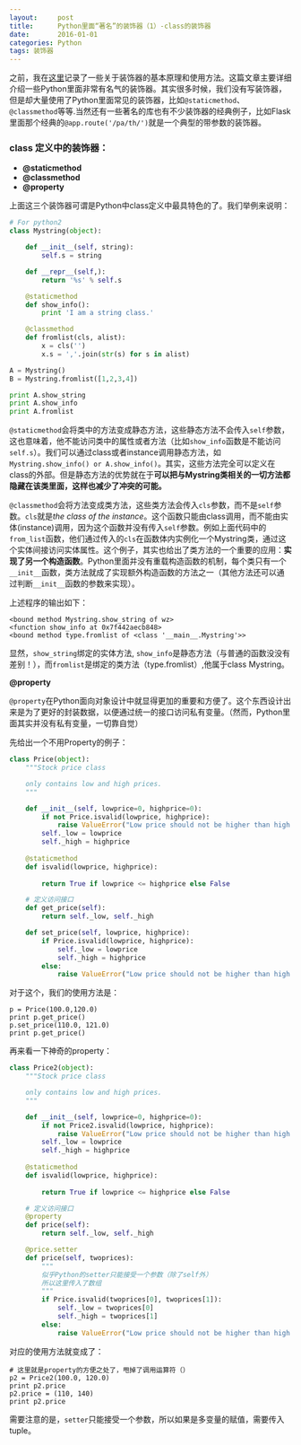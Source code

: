 ```yaml
---
layout:     post
title:      Python里面“著名”的装饰器（1）-class的装饰器
date:       2016-01-01
categories: Python
tags: 装饰器
---
```


之前，我在[这里][1]记录了一些关于装饰器的基本原理和使用方法。这篇文章主要详细介绍一些Python里面非常有名气的装饰器。其实很多时候，我们没有写装饰器，但是却大量使用了Python里面常见的装饰器，比如`@staticmethod`、`@classmethod`等等.当然还有一些著名的库也有不少装饰器的经典例子，比如Flask里面那个经典的`@app.route('/pa/th/')`就是一个典型的带参数的装饰器。

### class 定义中的装饰器：

- **@staticmethod**
- **@classmethod**
- **@property**

上面这三个装饰器可谓是Python中class定义中最具特色的了。我们举例来说明：

``` python
# For python2
class Mystring(object):

    def __init__(self, string):
        self.s = string

    def __repr__(self,):
	    return '%s' % self.s

    @staticmethod
    def show_info():
        print 'I am a string class.'

    @classmethod
    def fromlist(cls, alist):
	    x = cls('')
		x.s = ','.join(str(s) for s in alist)

A = Mystring()
B = Mystring.fromlist([1,2,3,4])

print A.show_string
print A.show_info
print A.fromlist
```

`@staticmethod`会将类中的方法变成静态方法，这些静态方法不会传入`self`参数，这也意味着，他不能访问类中的属性或者方法（比如`show_info`函数是不能访问`self.s`）。我们可以通过class或者instance调用静态方法，如`Mystring.show_info() or A.show_info()`。其实，这些方法完全可以定义在class的外部。但是静态方法的优势就在于**可以把与Mystring类相关的一切方法都隐藏在该类里面，这样也减少了冲突的可能。**

`@classmethod`会将方法变成类方法，这些类方法会传入`cls`参数，而不是`self`参数。`cls`就是*the class of the instance*。这个函数只能由class调用，而不能由实体(instance)调用，因为这个函数并没有传入`self`参数。例如上面代码中的`from_list`函数，他们通过传入的`cls`在函数体内实例化一个Mystring类，通过这个实体间接访问实体属性。这个例子，其实也给出了类方法的一个重要的应用：**实现了另一个构造函数**。Python里面并没有重载构造函数的机制，每个类只有一个`__init__`函数，类方法就成了实现额外构造函数的方法之一（其他方法还可以通过判断`__init__`函数的参数来实现）。

上述程序的输出如下：

```
<bound method Mystring.show_string of wz>
<function show_info at 0x7f442aecb848>
<bound method type.fromlist of <class '__main__.Mystring'>>
```

显然，`show_string`绑定的实体方法, `show_info`是静态方法（与普通的函数没没有差别！），而`fromlist`是绑定的类方法（type.fromlist）,他属于class Mystring。

**@property**

`@property`在Python面向对象设计中就显得更加的重要和方便了。这个东西设计出来是为了更好的封装数据，以便通过统一的接口访问私有变量。（然而，Python里面其实并没有私有变量，一切靠自觉）

先给出一个不用Property的例子：

``` python
class Price(object):
    """Stock price class

    only contains low and high prices.
    """

    def __init__(self, lowprice=0, highprice=0):
        if not Price.isvalid(lowprice, highprice):
            raise ValueError("Low price should not be higher than high price")
        self._low = lowprice
        self._high = highprice
        
    @staticmethod
    def isvalid(lowprice, highprice):
        
        return True if lowprice <= highprice else False

    # 定义访问接口
    def get_price(self):
        return self._low, self._high

    def set_price(self, lowprice, highprice):
        if Price.isvalid(lowprice, highprice):
            self._low = lowprice
            self._high = highprice
        else:
            raise ValueError("Low price should not be higher than high price"
```
对于这个，我们的使用方法是：

```
p = Price(100.0,120.0)
print p.get_price()
p.set_price(110.0, 121.0)
print p.get_price()
```

再来看一下神奇的property：

``` python
class Price2(object):
    """Stock price class

    only contains low and high prices.
    """

    def __init__(self, lowprice=0, highprice=0):
        if not Price2.isvalid(lowprice, highprice):
            raise ValueError("Low price should not be higher than high price")
        self._low = lowprice
        self._high = highprice
        
    @staticmethod
    def isvalid(lowprice, highprice):
        
        return True if lowprice <= highprice else False

    # 定义访问接口
    @property
    def price(self):
        return self._low, self._high

    @price.setter
    def price(self, twoprices):
        """
        似乎Python的setter只能接受一个参数（除了self外）
        所以这里传入了数组
        """
        if Price.isvalid(twoprices[0], twoprices[1]):
            self._low = twoprices[0]
            self._high = twoprices[1]
        else:
            raise ValueError("Low price should not be higher than high price")
```

对应的使用方法就变成了：

```
# 这里就是property的方便之处了，甩掉了调用运算符（）
p2 = Price2(100.0, 120.0)
print p2.price
p2.price = (110, 140)
print p2.price
```

需要注意的是，`setter`只能接受一个参数，所以如果是多变量的赋值，需要传入tuple。

[1]:http://wangzhe3224.github.io/python/2015/12/30/%E5%85%B3%E4%BA%8EPython%E7%9A%84%E8%A3%85%E9%A5%B0%E5%99%A8.html

